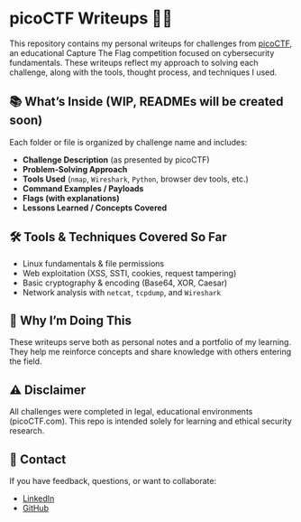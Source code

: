 # picoCTF Writeups 🧠🔐

This repository contains my personal writeups for challenges from [picoCTF](https://picoctf.org/), an educational Capture The Flag competition focused on cybersecurity fundamentals. These writeups reflect my approach to solving each challenge, along with the tools, thought process, and techniques I used.

## 📚 What’s Inside (WIP, READMEs will be created soon)

Each folder or file is organized by challenge name and includes:
- **Challenge Description** (as presented by picoCTF)
- **Problem-Solving Approach**  
- **Tools Used** (`nmap`, `Wireshark`, `Python`, browser dev tools, etc.)
- **Command Examples / Payloads**  
- **Flags (with explanations)**  
- **Lessons Learned / Concepts Covered**

## 🛠 Tools & Techniques Covered So Far
- Linux fundamentals & file permissions  
- Web exploitation (XSS, SSTI, cookies, request tampering)  
- Basic cryptography & encoding (Base64, XOR, Caesar)  
- Network analysis with `netcat`, `tcpdump`, and `Wireshark`  
<!-- - Scripting in Python and Bash for automation
- Reverse engineering (strings, Ghidra, file inspection) -->

## 🧠 Why I’m Doing This
These writeups serve both as personal notes and a portfolio of my learning. They help me reinforce concepts and share knowledge with others entering the field.

## ⚠️ Disclaimer
All challenges were completed in legal, educational environments (picoCTF.com). This repo is intended solely for learning and ethical security research.

## 📩 Contact
If you have feedback, questions, or want to collaborate:
- [LinkedIn](https://www.linkedin.com/in/deltonrobinson/)  
- [GitHub](https://github.com/deltonrobinson)  
